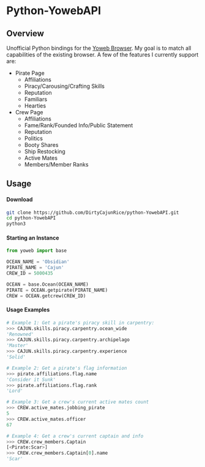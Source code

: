 # Python-YowebAPI

## Overview
Unofficial Python bindings for the
[Yoweb Browser](https://yppedia.puzzlepirates.com/Yoweb).
My goal is to match all capabilities of the existing browser. A few of
the features I currently support are:

* Pirate Page
  * Affiliations
  * Piracy/Carousing/Crafting Skills
  * Reputation
  * Familiars
  * Hearties
* Crew Page
  * Affiliations
  * Fame/Rank/Founded Info/Public Statement
  * Reputation
  * Politics
  * Booty Shares
  * Ship Restocking
  * Active Mates
  * Members/Member Ranks
## Usage
#### Download
```sh
git clone https://github.com/DirtyCajunRice/python-YowebAPI.git
cd python-YowebAPI
python3
```
#### Starting an Instance
```py
from yoweb import base

OCEAN_NAME = 'Obsidian'
PIRATE_NAME = 'Cajun'
CREW_ID = 5000435

OCEAN = base.Ocean(OCEAN_NAME)
PIRATE = OCEAN.getpirate(PIRATE_NAME)
CREW = OCEAN.getcrew(CREW_ID)
```
#### Usage Examples
```py
# Example 1: Get a pirate's piracy skill in carpentry:
>>> CAJUN.skills.piracy.carpentry.ocean_wide
'Renowned'
>>> CAJUN.skills.piracy.carpentry.archipelago
'Master'
>>> CAJUN.skills.piracy.carpentry.experience
'Solid'

# Example 2: Get a pirate's flag information
>>> pirate.affiliations.flag.name
'Consider it Sunk'
>>> pirate.affiliations.flag.rank
'Lord'

# Example 3: Get a crew's current active mates count
>>> CREW.active_mates.jobbing_pirate
5
>>> CREW.active_mates.officer
67

# Example 4: Get a crew's current captain and info
>>> CREW.crew_members.Captain
[<Pirate:Scar>]
>>> CREW.crew_members.Captain[0].name
'Scar'
```